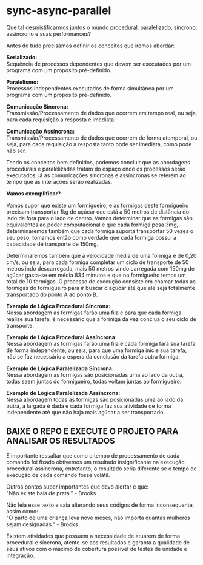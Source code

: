 # sync-async-parallel

Que tal desmistificarmos juntos o mundo procedural, paralelizado, síncrono, assíncrono e suas performances?

Antes de tudo precisamos definir os conceitos que iremos abordar:

<b>Serializado:</b>
</br>
Sequência de processos dependentes que devem ser executados por um programa com um propósito pré-definido.

<b>Paralelismo:</b>
</br>
Processos independentes executados de forma simultânea por um programa com um propósito pré-definido.

<b>Comunicação Síncrona:</b>
</br>
Transmissão/Processamento de dados que ocorrem em tempo real, ou seja, para cada requisição a resposta é imediata.

<b>Comunicação Assíncrona:</b>
</br>
Transmissão/Processamento de dados que ocorrem de forma atemporal, ou seja, para cada requisição a resposta tanto pode ser imediata, como pode não ser.

Tendo os conceitos bem definidos, podemos concluir que as abordagens procedurais e paralelizadas tratam do espaço onde os processos serão executados, 
já as comunicações síncronas e assíncronas se referem ao tempo que as interações serão realizadas.

<b>Vamos exemplificar?</b>

Vamos supor que existe um formigueiro, e as formigas deste formigueiro precisam transportar 1kg de açúcar que está a
50 metros de distância do lado de fora para o lado de dentro.
Vamos determinar que as formigas são equivalentes ao poder computacional e que cada formiga pesa 3mg, determinaremos 
também que cada formiga suporta transportar 50 vezes o seu peso, tomamos então como verdade que cada formiga possui 
a capacidade de transporte de 150mg.

Determinaremos também que a velocidade média de uma formiga é de 0,20 cm/s, ou seja, para cada formiga completar um 
ciclo de transporte de 50 metros indo descarregada, mais 50 metros vindo carregada com 150mg de açúcar gasta-se em 
média 834 minutos e que no formigueiro temos um total de 10 formigas.
O processo de execução consiste em chamar todas as formigas do formigueiro para ir buscar o açúcar até que ele seja 
totalmente transportado do ponto A ao ponto B.

<b>Exemplo de Lógica Procedural Síncrona:</b>
</br>
Nessa abordagem as formigas farão uma fila e para que cada formiga realize sua tarefa, é necessário que a formiga 
da vez conclua o seu ciclo de transporte.

<b>Exemplo de Lógica Procedural Assíncrona:</b>
</br>
Nessa abordagem as formigas farão uma fila e cada formiga fará sua tarefa de forma independente, ou seja, para que 
uma formiga inicie sua tarefa, não se faz necessário a espera da conclusão da tarefa outra formiga.

<b>Exemplo de Lógica Paralelizada Síncrona:</b>
</br>
Nessa abordagem as formigas são posicionadas uma ao lado da outra, todas saem juntas do formigueiro, todas voltam 
juntas ao formigueiro.

<b>Exemplo de Lógica Paralelizada Assíncrona:</b>
</br>
Nessa abordagem todas as formigas são posicionadas uma ao lado da outra, a largada é dada e cada formiga faz sua 
atividade de forma independente até que não haja mais açúcar a ser transportado.

## BAIXE O REPO E EXECUTE O PROJETO PARA ANALISAR OS RESULTADOS

É importante ressaltar que como o tempo de processamento de cada comando foi fixado obtivemos um resultado insignificante 
na execução procedural assíncrona, entretanto, o resultado seria diferente se o tempo de execução de cada comando fosse volátil.

Outros pontos super importantes que devo alertar é que:
</br>
"Não existe bala de prata." - Brooks

Não leia esse texto e saia alterando seus códigos de forma inconsequente, assim como:
</br>
"O parto de uma criança leva nove meses, não importa quantas mulheres sejam designadas." - Brooks

Existem atividades que possuem a necessidade de atuarem de forma procedural e síncrona, atente-se aos 
resultados e garanta a qualidade de seus ativos com o máximo de cobertura possível de testes de unidade e integração.
